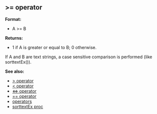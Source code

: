 ## \>= operator

**Format:**
+   A \>= B
<!-- -->
**Returns:**
+   1 if A is greater or equal to B; 0 otherwise.


If A and B are text strings, a case sensitive comparison is
performed (like sorttextEx()).

**See also:**
+   [\> operator](/ref/operator/%3e.md) 
+   [\< operator](/ref/operator/%3c.md) 
+   [\<=\> operator](/ref/operator/%3c=%3e.md) 
+   [== operator](/ref/operator/==.md) 
+   [operators](/ref/operator.md) 
+   [sorttextEx proc](/ref/proc/sorttextEx.md) <!-- -->